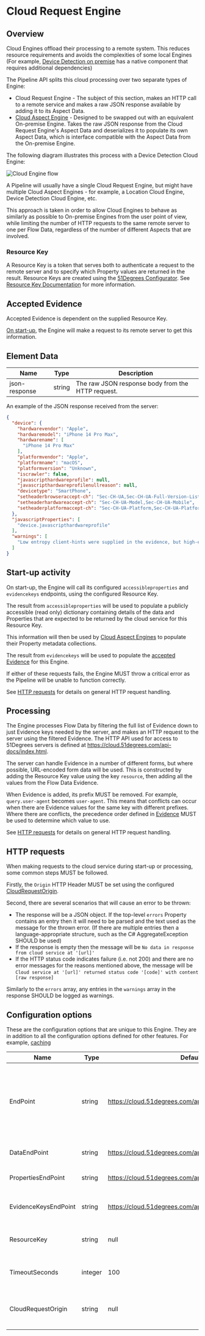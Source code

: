 # Cloud Request Engine

## Overview

Cloud Engines offload their processing to a remote system. This reduces
resource requirements and avoids the complexities of some local
Engines (For example,
[Device Detection on premise](../../device-detection-specification/pipeline-elements/device-detection-on-premise.md)
has a native component that requires additional dependencies)

The Pipeline API splits this cloud processing over two separate types of
Engine:

- Cloud Request Engine - The subject of this section, makes an HTTP
  call to a remote service and makes a raw JSON response available
  by adding it to its Aspect Data.
- [Cloud Aspect Engine](cloud-aspect-engine.md) - Designed to be swapped
  out with an equivalent On-premise Engine. Takes the raw JSON response
  from the Cloud Request Engine's Aspect Data and deserializes it to
  populate its own Aspect Data, which is interface compatible
  with the Aspect Data from the On-premise Engine.

The following diagram illustrates this process with a Device Detection
Cloud Engine:

![Cloud Engine flow](../images/Device%20Detection%20Cloud%20Engine.png)

A Pipeline will usually have a single Cloud Request Engine, but might have
multiple Cloud Aspect Engines - for example, a Location Cloud Engine,
Device Detection Cloud Engine, etc.

This approach is taken in order to allow Cloud Engines to behave as
similarly as possible to On-premise Engines from the user point of view,
while limiting the number of HTTP requests to the same remote
server to one per Flow Data, regardless
of the number of different Aspects that are involved.

### Resource Key

A Resource Key is a token that serves both to authenticate a request to the
remote server and to specify which Property values are returned in the
result. Resource Keys are created using the
[51Degrees Configurator](https://51degrees.com/documentation/_concepts__configurator.html).
See [Resource Key Documentation](https://51degrees.com/documentation/_info__resource_keys.html)
for more information.

## Accepted Evidence

Accepted Evidence is dependent on the supplied Resource Key.

[On start-up](#start-up-activity), the Engine will make a request to its
remote server
to get this information.

## Element Data

| **Name**      | **Type** | **Description**                                   |
|---------------|----------|---------------------------------------------------|
| json-response | string   | The raw JSON response body from the HTTP request. |

An example of the JSON response received from the server:

```json
{
  "device": {
    "hardwarevendor": "Apple",
    "hardwaremodel": "iPhone 14 Pro Max",
    "hardwarename": [
      "iPhone 14 Pro Max"
    ],
    "platformvendor": "Apple",
    "platformname": "macOS",
    "platformversion": "Unknown",
    "iscrawler": false,
    "javascripthardwareprofile": null,
    "javascripthardwareprofilenullreason": null,
    "devicetype": "SmartPhone",
    "setheaderbrowseraccept-ch": "Sec-CH-UA,Sec-CH-UA-Full-Version-List,Sec-CH-UA-Mobile,Sec-CH-UA-Platform",
    "setheaderhardwareaccept-ch": "Sec-CH-UA-Model,Sec-CH-UA-Mobile",
    "setheaderplatformaccept-ch": "Sec-CH-UA-Platform,Sec-CH-UA-Platform-Version"
  },
  "javascriptProperties": [
    "device.javascripthardwareprofile"
  ],
  "warnings": [
    "Low entropy client-hints were supplied in the evidence, but high-entropy client-hints were not.\nThis will lead to less accurate results, and indicates that permissions were not set correctly in the original response to the browser.\nFor more info on client-hint permissions, see http://51degrees.me/documentation/_device_detection__features__user_agent_client_hints.html."
  ]
}
```

## Start-up activity

On start-up, the Engine will call its configured `accessibleproperties`
and `evidencekeys`
endpoints, using the configured Resource Key.

The result from `accessibleproperties` will be used to populate a publicly
accessible (read only) dictionary containing details of the data and
Properties that are expected to be returned by the cloud service for this
Resource Key.

This information will then be used by [Cloud Aspect Engines](cloud-aspect-engine.md)
to populate their Property metadata collections.

The result from `evidencekeys` will be used to populate the
[accepted Evidence](#accepted-evidence) for this Engine.

If either of these requests fails, the Engine MUST throw a critical
error as the Pipeline will be unable to function correctly.

See [HTTP requests](#http-requests) for details on general
HTTP request handling.

## Processing

The Engine processes Flow Data by filtering the full list of Evidence down
to just Evidence keys needed by the server, and makes an HTTP
request to the server using the filtered Evidence. The HTTP API used for access to
51Degrees servers is defined at <https://cloud.51degrees.com/api-docs/index.html>.

The server can handle Evidence in a number of different forms, but where
possible, URL-encoded form data will be used. This is constructed
by adding the Resource Key value using the key `resource`, then adding
all the values from the Flow Data Evidence.

When Evidence is added, its prefix MUST be removed.
For example, `query.user-agent` becomes `user-agent`.
This means that conflicts can occur when there are Evidence values for the same
key with different prefixes. Where there are conflicts, the precedence order
defined in [Evidence](../features/evidence.md) MUST be used to
determine which value to use.

See [HTTP requests](#http-requests) for details on general
HTTP request handling.

## HTTP requests

When making requests to the cloud service during start-up or processing, some
common steps MUST be followed.

Firstly, the `Origin` HTTP Header MUST be set using the configured
[CloudRequestOrigin](#configuration-options).

Second, there are several scenarios that will cause an error to be thrown:

- The response will be a JSON object. If the top-level `errors` Property
  contains an entry then it will need to be parsed and the text
  used as the message for the thrown error. (If there are multiple entries
  then a language-appropriate structure, such as the C# AggregateException
  SHOULD be used)
- If the response is empty then the message will be
  `No data in response from cloud service at '[url]'`
- If the HTTP status code indicates failure (i.e. not 200) and there are no
  error messages for the reasons mentioned above, the message will be
  `Cloud service at '[url]' returned status code '[code]' with content [raw response]`

Similarly to the `errors` array, any entries in the `warnings` array in the
response SHOULD be logged as warnings.

## Configuration options

These are the configuration options that are unique to this Engine. They
are in addition to all the configuration options defined for other features.
For example,
[caching](../../pipeline-specification/features/caching.md)

| **Name**             | **Type** | **Default**                                               | **Description**                                                                                                                                                                           |
|----------------------|----------|-----------------------------------------------------------|-------------------------------------------------------------------------------------------------------------------------------------------------------------------------------------------|
| EndPoint             | string   | <https://cloud.51degrees.com/api/v4/>                     | The base URL for the cloud service. This will be suffixed with `json`, `accessibleproperties` or `evidencekeys` to form the complete URLs for the various endpoints called by the Engine. |
| DataEndPoint         | string   | <https://cloud.51degrees.com/api/v4/JSON>                 | The URL for the cloud service data end point                                                                                                                                              |
| PropertiesEndPoint   | string   | <https://cloud.51degrees.com/api/v4/accessibleProperties> | The URL for the cloud service Properties end point                                                                                                                                        |
| EvidenceKeysEndPoint | string   | <https://cloud.51degrees.com/api/v4/Evidencekeys>         | The URL for the cloud service Evidence keys end point                                                                                                                                     |
| ResourceKey          | string   | null                                                      | The Resource Key to use when making requests to the cloud service                                                                                                                         |
| TimeoutSeconds       | integer  | 100                                                       | The timeout to use when making requests to the cloud service                                                                                                                              |
| CloudRequestOrigin   | string   | null                                                      | The value to set the 'Origin' header to when making requests to the cloud service                                                                                                         |
